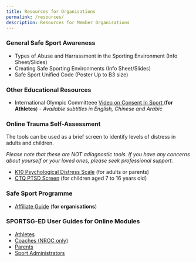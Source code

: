 ```yaml
---
title: Resources for Organisations
permalink: /resources/
description: Resources for Member Organisations
---
```

### General Safe Sport Awareness 
*  Types of Abuse and Harrassment in the Sporting Environment  (Info Sheet/Slides)
*  Creating Safe Sporting Environments  (Info Sheet/Slides)
*  Safe Sport Unified Code (Poster Up to B3 size)


### Other Educational Resources
* International Olympic Committeee [Video on Consent In Sport ](https://app.frame.io/presentations/a8e9fa18-7ca5-4363-a433-cb77b6638b86) (**for Athletes**) - *Available subtitles in English, Chinese and Arabic*


### Online Trauma Self-Assessment

The tools can be used as a brief screen to identify levels of distress in adults and children.

*Please note that these are NOT adiagnostic tools. If you have any concerns about yourself or your loved ones, please seek professional support.*
*   [K10 Psychological Distress Scale](https://www.beyondblue.org.au/the-facts/anxiety-and-depression-checklist-k10) (for adults or parents)
* [CTQ PTSD Screen](https://www.ementalhealth.ca/index.php?m=survey&ID=31%29) (for children aged 7 to 16 years old)


### Safe Sport Programme
* [Affiliate Guide](/files/SAFE%20SPORT%20PROGRAMME%20FOR%20AFFILIATE%20MEMBERS%20FINAL.pdf) (**for organisations**)



### SPORTSG-ED User Guides for Online Modules
* [Athletes](/files/Athletes%20Safe%20Sport%20SportSG-ED%20User%20Guide.pdf)
* [Coaches (NROC only)](/files/NROC%20Coaches%20Safe%20Sport%20SportSG-ED%20User%20Guide.pdf)
* [Parents](/files/Parents%20Safe%20Sport%20SportSG-ED%20User%20Guide.pdf)
* [Sport Administrators](/files/Sport%20Admin%20Safe%20Sport%20SportSG-ED%20User%20Guide.pdf)
